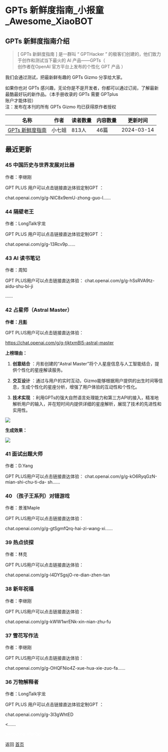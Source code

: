 # GPTs 新鲜度指南_小报童_Awesome_XiaoBOT

## GPTs 新鲜度指南介绍
> [ GPTs 新鲜度指南 ] 是一群叫 “ GPTHacker ” 的极客们创建的，他们致力于创作和测试当下最火的 AI 产品——GPTs（  
创作者在OpenAI 官方平台上发布的个性化 GPT 产品 ）    
    
我们会通过测试，把最新鲜有趣的 GPTs Gizmo 分享给大家。    
    
如果你也对 GPTs 感兴趣，无论你是不是开发者，你都可以通过订阅，了解最新最酷最好玩的新作品。（本手册收录的 GPTs 需要 GPTplus  
账户才能体验）    
注：发布在本刊的所有 GPTs Gizmo 均已获得原作者授权  
  


|名称|作者|读者数量|内容数量|更新时间|
|---|---|---|---|---|
|[GPTs 新鲜度指南](https://xiaobot.net/p/GPTSdaily?refer=0b133df9-27dc-423b-8101-639049001c13)|小七姐|813人|46篇|2024-03-14|

## 最近更新
### 45 中国历史与世界发展对比器

作者：李继刚

GPT PLUS 用户可以点击链接直达体验定制GPT ：

chat.openai.com/g/g-NIC8x9emU-zhong-guo-l......

### 44 隔壁老王

作者：LongTalk宇龙

GPT PLUS 用户可以点击链接直达体验定制GPT ：

chat.openai.com/g/g-13Rcv9p......

### 43 AI 读书笔记

作者：周知

GPT PLUS用户可以点击链接直达体验： chat.openai.com/g/g-hSsRVA9tz-aidu-shu-bi-ji

......

### 42 占星师（Astral Master）

**作者：**[**月影**](https://juejin.cn/user/712139263189303)

GPT PLUS用户可以点击链接直达体验：

<https://chat.openai.com/g/g-tjktxmBl5-astral-master>

**上榜理由：**

  1. **创意结合** ：月影创建的“Astral Master”将个人星座信息与人工智能结合，提供个性化的星座解读服务。

  2. **交互设计** ：通过与用户的实时互动，Gizmo能够根据用户提供的出生时间等信息，生成个性化的星座分析，增强了用户体验的互动性和个性化。

  3. **技术实现** ：利用GPTs的强大自然语言处理能力和第三方API的接入，精准地解析用户的输入，并在短时间内提供详细的星座解析，展现了技术的先进性和实用性。

![](https://static.xiaobot.net/file/2024-01-05/273931/077f6fc4a3a9d03a21d1c20e4455099a.png)

**生成效果：**

![](https://static.xiaobot.net/file/2024-01-05/273931/48a8f6455a257046f1f0a601a70dbf27.png)

### 41 面试出题大师

作者：D.Yang

GPT PLUS用户可以点击链接直达体验： chat.openai.com/g/g-kO6RyqGzN-mian-shi-chu-ti-da-
sh......

### 40 （孩子王系列）对错游戏

作者：景淮Maple

GPT PLUS用户可以点击链接直达体验：

chat.openai.com/g/g-gtSgmfQrq-hai-zi-wang-xi......

### 39 热点侦探

作者：林克

GPT PLUS用户可以点击链接直达体验：

chat.openai.com/g/g-l4DYSgsjO-re-dian-zhen-tan

### 38 新年祝福

作者：李继刚

GPT PLUS用户可以点击链接直达体验：

chat.openai.com/g/g-kWW1wrENk-xin-nian-zhu-fu

### 37 雪花写作法

作者：李继刚

GPT PLUS用户可以点击链接直达体验：

chat.openai.com/g/g-OHQFNio4Z-xue-hua-xie-zuo-fa......

### 36 万物解释者

作者：LongTalk宇龙

GPT PLUS 用户可以点击链接直达体验定制GPT ：

chat.openai.com/g/g-3l3gWhtED

<......


<a href="https://github.com/Reno9527/awesome-xiaobot" style="color: white; text-decoration: none;">awesome-xiaobot</a>

返回 [首页](../README.md)
